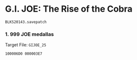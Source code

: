 #  G.I. JOE: The Rise of the Cobra 

`BLKS20143.savepatch`

### 1. 999 JOE medallas

Target File: `GIJOE_25`

```
100006D0 000003E7
```

